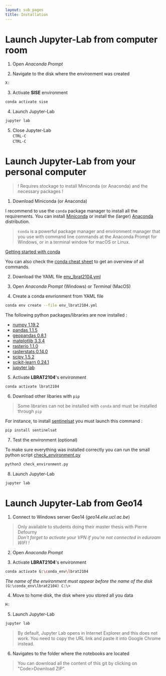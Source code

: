 ```yaml
---
layout: sub_pages
title: Installation
---
```



# Launch Jupyter-Lab from computer room

1. Open *Anaconda Prompt*

2. Navigate to the disk where the environment was created
```sh
X:
```

3. Activate **SISE** environment
```sh
conda activate sise
```

4. Launch Jupyter-Lab
```sh
jupyter lab
```

5. Close Jupyter-Lab  
`CTRL-C`  
`CTRL-C`


# Launch Jupyter-Lab from your personal computer

> ! Requires stockage to install Miniconda (or Anaconda) and the necessary packages !

1. Download Miniconda (or Anaconda)  

I recommend to use the `conda` package manager to install all the requirements. You can install [Miniconda](https://docs.conda.io/en/latest/miniconda.html) or install the (larger) [Anaconda](https://www.anaconda.com/products/individual) distribution.

> `conda` is a powerful package manager and environment manager that you use with command line commands at the Anaconda Prompt for Windows, or in a terminal window for macOS or Linux.

[Getting started with conda](https://conda.io/projects/conda/en/latest/user-guide/getting-started.html)

You can also check the [conda cheat sheet](cheat_sheets/conda_cheat_sheet.pdf) to get an overview of all commands.

2. Download the YAML file [env_lbrat2104.yml](installation/env_lbrat2104.yml)

3. Open *Anaconda Prompt* (Windows) or *Terminal* (MacOS)

4. Create a conda envrionment from YAML file
```sh
conda env create --file env_lbrat2104.yml
```

The following python packages/libraries are now installed :
- [numpy 1.19.2](https://numpy.org)
- [pandas 1.1.5](https://pandas.pydata.org)
- [geopandas 0.8.1](https://geopandas.org/)
- [matplotlib 3.3.4](https://matplotlib.org)
- [rasterio 1.1.0](https://rasterio.readthedocs.io/en/latest/intro.html)
- [rasterstats 0.14.0](https://pythonhosted.org/rasterstats/)
- [scipy 1.5.2](https://www.scipy.org/about.html)
- [scikit-learn 0.24.1](https://scikit-learn.org/stable/)
- [jupyter lab](http://jupyter.org)


5. Activate **LBRAT2104**'s environment
```sh
conda activate lbrat2104
```

6. Download other libaries with `pip`

> Some libraries can not be installed with `conda` and must be installed through `pip`

For instance, to install [sentinelsat](https://sentinelsat.readthedocs.io/en/stable/index.html) you must launch this command :

```sh
pip install sentinelsat
```

7. Test the environment (optional)

To make sure everything was installed correctly you can run the small python script [check_environment.py](installation/check_environment.py)
```sh
python3 check_environment.py
```

8. Launch Jupyter-Lab
```sh
jupyter lab
```


# Launch Jupyter-Lab from Geo14

1. Connect to Windows server Geo14 (*geo14.elie.ucl.ac.be*)

> Only available to students doing their master thesis with Pierre Defourny  
> *Don't forget to activate your VPN if you're not connected in eduroam WIFI !*

2. Open *Anaconda Prompt*

3. Activate **LBRAT2104**'s environment
```sh
conda activate G:\conda_env\lbrat2104
```
*The name of the environment must appear before the name of the disk*  
`(G:\conda_env\lbrat2104) C:\>`

4. Move to home disk, the disk where you stored all you data
```sh
H:
```

5. Launch Jupyter-Lab
```sh
jupyter lab
```
> By default, Jupyter Lab opens in Internet Explorer and this does not work. You need to copy the URL link and paste it into Google Chrome instead.

6. Navigates to the folder where the notebooks are located

> You can download all the content of this git by clicking on "Code>Download ZIP".
